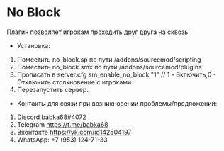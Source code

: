 # No Block
Плагин позволяет игрокам проходить друг друга на сквозь

- Установка:

1. Поместить no_block.sp по пути /addons/sourcemod/scripting
2. Поместить no_block.smx по пути /addons/sourcemod/plugins
3. Прописать в server.cfg sm_enable_no_block "1" // 1 - Включить,0 - Отключить столкновение с игроками.
4. Перезапустить сервер.

- Контакты для связи при возникновении проблемы/предложений:

1. Discord babka68#4072
2. Telegram https://t.me/babka68
3. Вконтакте https://vk.com/id142504197
4. WhatsApp: +7 (953) 124-71-33
